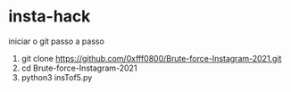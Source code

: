 # insta-hack


iniciar o git passo a passo


1. git clone https://github.com/0xfff0800/Brute-force-Instagram-2021.git 
2. cd Brute-force-Instagram-2021
3. python3 insTof5.py
